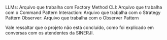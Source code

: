 LLMs: Arquivo que trabalha com Factory Method
CLI: Arquivo que trabalha com o Command Pattern
Interaction: Arquivo que trabalha com o Strategy Pattern
Observer: Arquivo que trabalha com o Observer Pattern

Vale ressaltar que o projeto não está concluído, como foi explicado em conversas com os atendentes da SINERJI.
